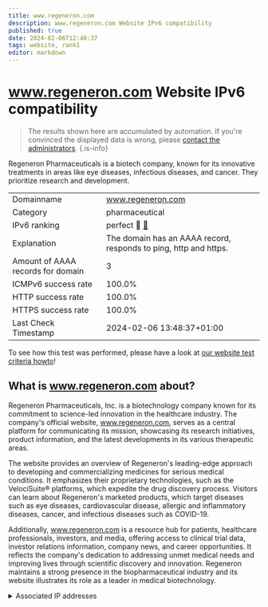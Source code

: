 ```yaml
---
title: www.regeneron.com
description: www.regeneron.com Website IPv6 compatibility
published: true
date: 2024-02-06T12:48:37
tags: website, rank1
editor: markdown
---
```


# www.regeneron.com Website IPv6 compatibility

> The results shown here are accumulated by automation. If you're convinced the displayed data is wrong, please [contact the administrators](/howto/chat). 
{.is-info}

Regeneron Pharmaceuticals is a biotech company, known for its innovative treatments in areas like eye diseases, infectious diseases, and cancer. They prioritize research and development.


|   |   |
| - | - |
| Domainname | www.regeneron.com
| Category | pharmaceutical |
| IPv6 ranking | perfect :1st_place_medal: [🔗](/howto/ranking) |
| Explanation | The domain has an AAAA record, responds to ping, http and https. |
| Amount of AAAA records for domain | 3 |
| ICMPv6 success rate | 100.0%|
| HTTP success rate | 100.0% |
| HTTPS success rate | 100.0% |
| Last Check Timestamp | 2024-02-06 13:48:37+01:00 |

To see how this test was performed, please have a look at [our website test criteria howto](/howto/testcriteria/website)!


## What is www.regeneron.com about?
Regeneron Pharmaceuticals, Inc. is a biotechnology company known for its commitment to science-led innovation in the healthcare industry. The company's official website, www.regeneron.com, serves as a central platform for communicating its mission, showcasing its research initiatives, product information, and the latest developments in its various therapeutic areas.

The website provides an overview of Regeneron's leading-edge approach to developing and commercializing medicines for serious medical conditions. It emphasizes their proprietary technologies, such as the VelociSuite® platforms, which expedite the drug discovery process. Visitors can learn about Regeneron's marketed products, which target diseases such as eye diseases, cardiovascular disease, allergic and inflammatory diseases, cancer, and infectious diseases such as COVID-19.

Additionally, www.regeneron.com is a resource hub for patients, healthcare professionals, investors, and media, offering access to clinical trial data, investor relations information, company news, and career opportunities. It reflects the company's dedication to addressing unmet medical needs and improving lives through scientific discovery and innovation. Regeneron maintains a strong presence in the biopharmaceutical industry and its website illustrates its role as a leader in medical biotechnology.



<details>
<summary>Associated IP addresses</summary>

2606:4700:10::6816:229

2606:4700:10::ac43:1e03

2606:4700:10::6816:329

</details>
